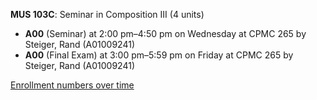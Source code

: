 **MUS 103C**: Seminar in Composition III (4 units)

- **A00** (Seminar) at 2:00 pm–4:50 pm on Wednesday at CPMC 265 by Steiger, Rand (A01009241)
- **A00** (Final Exam) at 3:00 pm–5:59 pm on Friday at CPMC 265 by Steiger, Rand (A01009241)

[Enrollment numbers over time](./MUS103C.tsv)
